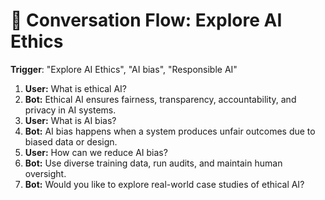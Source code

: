# 💬 Conversation Flow: Explore AI Ethics

**Trigger**: "Explore AI Ethics", "AI bias", "Responsible AI"

1. **User:** What is ethical AI?
2. **Bot:** Ethical AI ensures fairness, transparency, accountability, and privacy in AI systems.
3. **User:** What is AI bias?
4. **Bot:** AI bias happens when a system produces unfair outcomes due to biased data or design.
5. **User:** How can we reduce AI bias?
6. **Bot:** Use diverse training data, run audits, and maintain human oversight.
7. **Bot:** Would you like to explore real-world case studies of ethical AI?